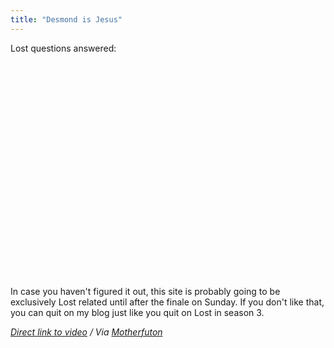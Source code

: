 ```yaml
---
title: "Desmond is Jesus"
---
```

<p>Lost questions answered:</p>
<p><object width="425" height="344"><param name="movie" value="https://www.youtube.com/v/z7INnvnHrlg&hl=en_US&fs=1&rel=0"></param><param name="allowFullScreen" value="true"></param><param name="allowscriptaccess" value="always"></param><embed src="https://www.youtube.com/v/z7INnvnHrlg&hl=en_US&fs=1&rel=0" type="application/x-shockwave-flash" allowscriptaccess="always" allowfullscreen="true" width="425" height="344"></embed></object></p>
<p>In case you haven't figured it out, this site is probably going to be exclusively Lost related until after the finale on Sunday.  If you don't like that, you can quit on my blog just like you quit on Lost in season 3.</p>
<p><em><a href="https://www.youtube.com/watch?v=z7INnvnHrlg">Direct link to video</a> / Via <a href="https://twitter.com/motherfuton/status/14311534058">Motherfuton</a></em></p>
